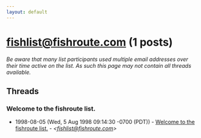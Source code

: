 ```yaml
---
layout: default
---
```


# <fishlist@fishroute.com> (1 posts)

_Be aware that many list participants used multiple email addresses over their time active on the list. As such this page may not contain all threads available._

## Threads

### Welcome to the fishroute list.
+ 1998-08-05 (Wed, 5 Aug 1998 09:14:30 -0700 (PDT)) - [Welcome to the fishroute list.](/archive/1998/08/ff1117af11204d570157a07389c2ad26524f0e2fe0775d99754863afa7ae2e9f) - _\<fishlist@fishroute.com\>_

